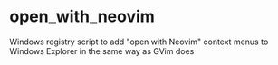 # open_with_neovim
Windows registry script to add "open with Neovim" context menus to Windows Explorer in the same way as GVim does
